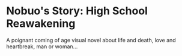 # Nobuo's Story: High School Reawakening
A poignant coming of age visual novel about life and death, love and heartbreak, man or woman...
